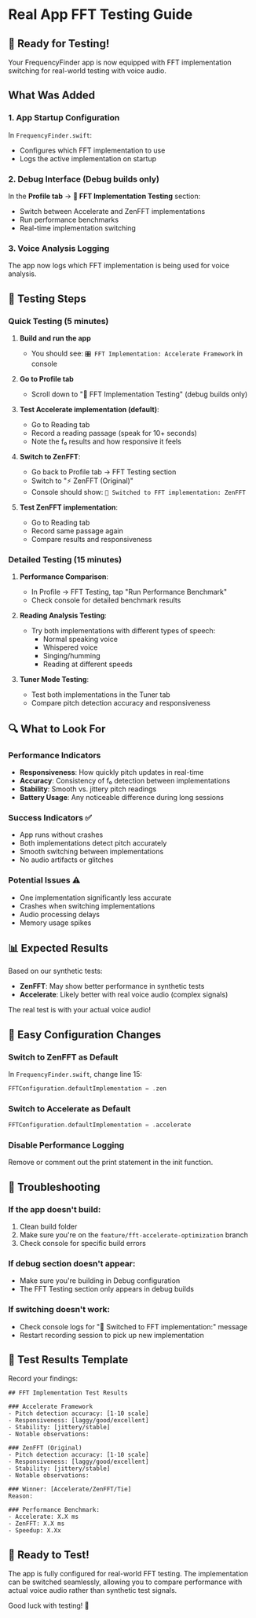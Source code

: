 # Real App FFT Testing Guide

## 🚀 Ready for Testing!

Your FrequencyFinder app is now equipped with FFT implementation switching for real-world testing with voice audio.

## What Was Added

### 1. **App Startup Configuration** 
In `FrequencyFinder.swift`:
- Configures which FFT implementation to use
- Logs the active implementation on startup

### 2. **Debug Interface** (Debug builds only)
In the **Profile tab** → **🧪 FFT Implementation Testing** section:
- Switch between Accelerate and ZenFFT implementations
- Run performance benchmarks
- Real-time implementation switching

### 3. **Voice Analysis Logging**
The app now logs which FFT implementation is being used for voice analysis.

## 🧪 Testing Steps

### Quick Testing (5 minutes)

1. **Build and run the app**
   - You should see: `🎛️ FFT Implementation: Accelerate Framework` in console

2. **Go to Profile tab** 
   - Scroll down to "🧪 FFT Implementation Testing" (debug builds only)

3. **Test Accelerate implementation (default)**:
   - Go to Reading tab
   - Record a reading passage (speak for 10+ seconds)
   - Note the f₀ results and how responsive it feels

4. **Switch to ZenFFT**:
   - Go back to Profile tab → FFT Testing section
   - Switch to "⚡ ZenFFT (Original)" 
   - Console should show: `🔄 Switched to FFT implementation: ZenFFT`

5. **Test ZenFFT implementation**:
   - Go to Reading tab
   - Record same passage again
   - Compare results and responsiveness

### Detailed Testing (15 minutes)

1. **Performance Comparison**:
   - In Profile → FFT Testing, tap "Run Performance Benchmark"
   - Check console for detailed benchmark results

2. **Reading Analysis Testing**:
   - Try both implementations with different types of speech:
     - Normal speaking voice
     - Whispered voice
     - Singing/humming
     - Reading at different speeds

3. **Tuner Mode Testing**:
   - Test both implementations in the Tuner tab
   - Compare pitch detection accuracy and responsiveness

## 🔍 What to Look For

### Performance Indicators
- **Responsiveness**: How quickly pitch updates in real-time
- **Accuracy**: Consistency of f₀ detection between implementations  
- **Stability**: Smooth vs. jittery pitch readings
- **Battery Usage**: Any noticeable difference during long sessions

### Success Indicators ✅
- App runs without crashes
- Both implementations detect pitch accurately  
- Smooth switching between implementations
- No audio artifacts or glitches

### Potential Issues ⚠️
- One implementation significantly less accurate
- Crashes when switching implementations
- Audio processing delays
- Memory usage spikes

## 📊 Expected Results

Based on our synthetic tests:
- **ZenFFT**: May show better performance in synthetic tests
- **Accelerate**: Likely better with real voice audio (complex signals)

The real test is with your actual voice audio!

## 🔧 Easy Configuration Changes

### Switch to ZenFFT as Default
In `FrequencyFinder.swift`, change line 15:
```swift
FFTConfiguration.defaultImplementation = .zen
```

### Switch to Accelerate as Default  
```swift
FFTConfiguration.defaultImplementation = .accelerate
```

### Disable Performance Logging
Remove or comment out the print statement in the init function.

## 🐛 Troubleshooting

### If the app doesn't build:
1. Clean build folder
2. Make sure you're on the `feature/fft-accelerate-optimization` branch
3. Check console for specific build errors

### If debug section doesn't appear:
- Make sure you're building in Debug configuration
- The FFT Testing section only appears in debug builds

### If switching doesn't work:
- Check console logs for "🔄 Switched to FFT implementation:" message
- Restart recording session to pick up new implementation

## 📝 Test Results Template

Record your findings:

```
## FFT Implementation Test Results

### Accelerate Framework
- Pitch detection accuracy: [1-10 scale]
- Responsiveness: [laggy/good/excellent]  
- Stability: [jittery/stable]
- Notable observations: 

### ZenFFT (Original)
- Pitch detection accuracy: [1-10 scale]
- Responsiveness: [laggy/good/excellent]
- Stability: [jittery/stable] 
- Notable observations:

### Winner: [Accelerate/ZenFFT/Tie]
Reason:

### Performance Benchmark:
- Accelerate: X.X ms
- ZenFFT: X.X ms
- Speedup: X.Xx
```

## 🎯 Ready to Test!

The app is fully configured for real-world FFT testing. The implementation can be switched seamlessly, allowing you to compare performance with actual voice audio rather than synthetic test signals.

Good luck with testing! 🚀